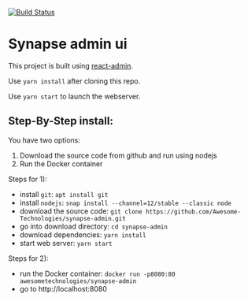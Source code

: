 [![Build Status](https://travis-ci.org/Awesome-Technologies/synapse-admin.svg?branch=master)](https://travis-ci.org/Awesome-Technologies/synapse-admin)

# Synapse admin ui

This project is built using [react-admin](https://marmelab.com/react-admin/).

Use `yarn install` after cloning this repo.

Use `yarn start` to launch the webserver.

## Step-By-Step install:

You have two options:

   1. Download the source code from github and run using nodejs
   2. Run the Docker container

Steps for 1):

- install `git`: `apt install git`
- install `nodejs`: `snap install --channel=12/stable --classic node`
- download the source code: `git clone https://github.com/Awesome-Technologies/synapse-admin.git`
- go into download directory: `cd synapse-admin`
- download dependencies: `yarn install`
- start web server: `yarn start`


Steps for 2):

- run the Docker container: `docker run -p8080:80 awesometechnologies/synapse-admin`
- go to http://localhost:8080

